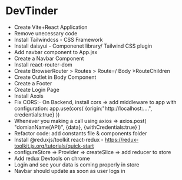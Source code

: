 # DevTinder

- Create Vite+React Application
- Remove unecessary code
- Install Tailwindcss - CSS Framework
- Install daisyui - Componenet library/ Tailwind CSS plugin
- Add navbar component to App.jsx
- Create a Navbar Component
- Install react-router-dom
- Create BrowserRouter > Routes > Route=/ Body >RouteChildren
- Create Outlet in Body Component
- Create a Footer
- Create Login Page
- Install Axois
- Fix CORS:- On Backend, install cors => add middleware to app with configuration:
  app.use(cors( {origin:"http://localhost:....", credentials:true} ))
- Whenever you making a call using axios =>
  axios.post( "domianName(API)", {data}, {withCredentials:true} )
- Refactor code: add constants file & components folder
- Install @reduxjs/toolkit react-redux - https://redux-toolkit.js.org/tutorials/quick-start
- configureStore => Provider => createSlice => add reducer to store
- Add redux Devtools on chrome
- Login and see your data is coming properly in store
- Navbar should update as soon as user logs in
